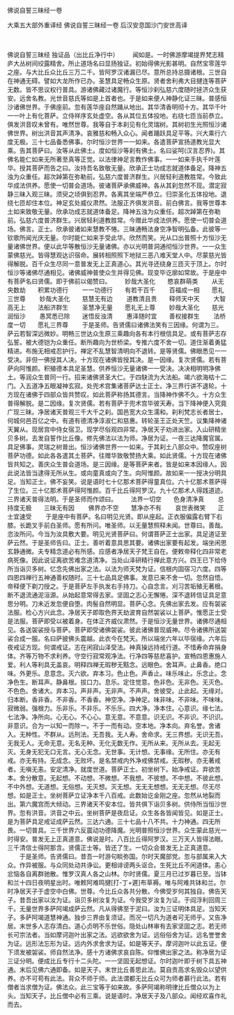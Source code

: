 佛说自誓三昧经一卷


大乘五大部外重译经
佛说自誓三昧经一卷
后汉安息国沙门安世高译


　　

佛说自誓三昧经
独证品（出比丘净行中）
　　闻如是。一时佛游摩竭提界梵志精庐大丛树间珓露精舍。所止道场名曰显扬独证。初始得佛光影甚明。自然宝零莲华之座。与大比丘众比丘三万二千。皆阿罗汉诸漏已尽。意所总持总摄诸根。三世自在神通无碍。譬如大龙所作已办。圣慧具足畅众生原。贤者舍利弗大目揵连等菩萨无数。皆不思议权行普具。游诸佛藏过诸魔行。等恒沙刹弘慈六度随时拯济众生获安。远舍名教。光世音慈氏等如是上首者也。于是如来便人神静化证三昧。普感恒沙诸佛世界。于佛座前。忽有莲华座自然踊从地出。其华清香明彻十方。其华千叶一一叶上有化菩萨。立侍祥序玄处虚空。各从其位五体投地。右绕七匝当前恭立。俱发洪音叹未曾有。唯然世尊。我等自于本刹见有化灵瑞树。其树初生光照恒沙诸佛世界。树出洪音其声清净。哀雅慈和畅入众心。闻者踊跃具足平等。兴大乘行六度无极。三十七品备悉佛事。尔时恒沙世界一一如来。各遣菩萨宣扬道教光显大乘。告其菩萨曰。汝等从此佛土。度如恒沙等刹有佛土。名曰娑呵(汉言忍界)。其佛名能仁如来无所著至真等正觉。以法律神足言教作佛事。一一如来手执千叶莲华。授其菩萨而告之曰。汝持吾名致敬无量。欣承正士功成志就道体备足。降神五浊为众重任。超次踔第在弥勒前。弘慈六度普济群生。兴居轻利道教胜常。今致此华成法供养。愿使一切普会道场。彼诸菩萨承佛威神。各从其刹忽然不现。潜定寂静三昧入观三昧。须臾之顷俱到忍界。各离其坐端严恭立。归崇圣化五体投地。退绕七匝却住本位。神足玄处威仪肃然。法服正齐俱发洪音。前白佛言。我等世尊本土如来致敬无量。欣承功成志就道体备足。降神五浊为众重任。超次踔第在弥勒前。弘慈六度普济群生。兴居轻利道教胜常。今赠此华成法供养。愿使一切普会道场。佛言。正士。欣承彼诸如来慧教不惓。三昧通畅法身空净智明弘备。此彼等一钦歌所闻光庆无量。尔时能仁如来手受此华。欣然而笑。光从口出普照十方恒沙无量诸佛世界。便以此华等散恒沙无量诸佛。亦以光明普洞通彻恒沙世界。一一众生蒙佛慈光。皆得慧观达识宿命。展转相照照下地狱三恶八难天堂人中。尽蒙慈光皆得解脱。百千众生尽同一意普发无上正真道心。其光寻还绕身三匝灭于顶上。尔时恒沙等诸佛尽通相见。诸佛威神普使众生并得见佛。现变毕讫廓如常故。于是座中有菩萨名曰贤儒。即于佛前以偈赞曰。
　　妙哉大圣化　　愍哀群萌类
　　从无央数劫　　积累功德行
　　一一功德行　　有若干百千
　　百福成一相　　愿礼三世尊
　　妙哉大圣化　　慈慧无有边
　　道教清且贵　　释师天中天
　　大智高无上　　法船济群生
　　圣慧净无量　　愿礼无上尊
　　妙哉大圣化　　慈光润恒沙
　　愚冥悉已除　　迷悟反浊清
　　惠泽随时宜　　善权接群生
　　法桥度一切　　愿礼三界尊
　　于是圣师。告贤儒曰诸佛法笑有三因缘。何谓为三。萨云若智深远微妙。明畅三世达众生原三乘趣向各有本行根信具足。或有菩萨志存弘誓。被大德铠为众重任。断所趣向为世桥梁。专推六度不舍一切。道住渐着勇猛精进。布施无相戒忍护行。禅定不乱慧智清明向不退转。是等贤儒。佛眼悉见一一受决。非但一佛授其人决。十方现在诸佛皆授其决。是一因缘。复次贤儒。若有菩萨向阿惟颜。积殖德本具足圣慧。供养恒沙无量诸佛一一受决。决决相明明净佛土。等润众生普同一行。招来诸佛贤圣大仁。于四駃流为大法船。竭六欲海枯十二门。入五道净五眼凝神玄寂。处兜术宫集诸菩萨达士正士。净三界行讲不退轮。十方现在诸佛于四部众皆共赞叹。如此菩萨称扬其德言。当降神作佛不久。十方众生普得解脱。是二因缘。复次贤儒。若有菩萨于兜术宫毕彼天寿。当下降神便入究竟广现三昧。净居诸天普观三千大千之刹。国邑宽大众生濡和。刹利梵志长者居士。何城何邑百亿之中。有道有德清净淳淑仁和慈惠。转轮圣王正处天竺。议集降神诸天翼从。现居宫中侍女宿卫。现学尽俗观四非常。净居天子劝进出家。入山研精坐贝多树。去发自誓作比丘像。修先佛法以法为师。净居为证。一夜三达降魔官属。具足佛事。灵瑞之树普出。恒沙诸佛世界一一如来。于其刹土八部众中。赞叹座树菩萨功德。如此各各遣其土菩萨。往赠华致敬赞扬大乘。如此贤儒。十方现在诸佛皆共知之。善庆众生普会道场。是三因缘。是等菩萨来者。皆是如来本因缘人。因此说法皆当逮得无所从生。或向童真或向了生。向阿惟颜。故如来一一授决分明具足。当知正士。佛不妄笑。说是语时七十亿那术菩萨得童真位。六十亿那术菩萨得了生位。三十亿那术菩萨得阿惟颜。百千比丘得阿罗汉。九十亿那术人得践道迹。三界诸天普得法明。于是圣师而作颂曰。
　　法界一切空　　色身清净真
　　总持度无极　　三昧无有因
　　佛界亦不空　　慧净亦不有
　　哀世表微笑　　正士宜速受
　　于是座中有菩萨。名曰明见光贤。即从座起。正衣服偏露右臂下右膝。长跪叉手前白圣师。愿有所问。唯圣师。以无量慧照释未闻。世尊曰。善哉。恣汝所问。今当为汝具敷大要。明见光贤菩萨曰。何谓菩萨正士出家。具足道证至萨云然。于是圣师告曰。正士。善听着意具思其要。诸佛出家要有起发。端坐闲思玄静通微。夫专精念道必有所感。应感者净居天子梵王自在。便敕帝释化四非常老病死像。因此说证离欲苦难念道清净。当处山泽研精行禅此意方兴。四王已下给侍所当诣贝多树。忆念先佛出家之法。以法为师天梵为证。信根内固宿习六度。四等四恩四禅行五神通善权随时。三十七品具足佛事。发意已来不舍一切。忽然自悟。帝释便下剃刀授之。于是菩萨左手执发右手持刀。心自念言。刈习苦垢殖无著根。断不退流通泥洹源。从始起意常得去家。坚固之志心无懈惓。深不退转信证具足意思分明。刀未近发忽便自堕。肉髻自然明显。菩萨心念。先佛出家去发。应有袈裟法服。检心方兴此念。净居天子即取色界天劫波育自然袈裟以上菩萨。惟愿正士受是法服。菩萨即受以被着身。在体正齐威仪肃然。于是恒沙无量世界。诸佛尽通相见。各送袈裟授与菩萨。菩萨即受诸佛袈裟。彼此诸佛普现威神。尽令诸佛所送袈裟合成一服。名曰萨披佛头震越。此衣今在梵天。所以端坐六年以毕宿缘。六年后夜戒证方现。何谓戒证。志在闲寂山泽受法。神真操远持戒行道。不惜寿命弃捐身体。齐等万物不求利养。守空行寂常观净法。行净四等慈悲喜护。宣畅四恩惠施人爱。利人等利具无盖哀。明释四禅无瑕秽无黠念。远眼色。舍耳声。止鼻香。绝口味。外更乐。息意念。灭六欲。弃本习。色止色。声香止。味乐味止。乐念止。念净色生。断耳声。静鼻根。拔口力。息乐。定住觉意。色非色。无非色。无灭色。不色色。舍诸大。弃本习。声非声。无非声。不声声。舍彼受。止此起。无缘对。归本断。香非香。不非香。不香香。神空净。净神足。味非味。不非味。不味味。寂微弱。强根力。乐非乐。不非乐。不乐乐。四大净。净本住。心意识。缘七法。七法净。净所向。心无心。不心心。意无意。不意意。识无识。不非识。不识识。非意识。合为一以知一而除一。不于一而有动。空本地。净本向。弃名誉。舍诸入。无种性。不群从。远刑法。无吾我。无人寿。舍命求。无三界想。无识无吾。无我无人。无命无意。无名无种。无化无数无作。无所从来。无所从去。无起无灭。无身无犯无口无言。无心无念。无世事。无计想。无事缘。无所住。亦无有戒。亦无有持。无成念。无败坏。是名禁戒内外净戒佛禁戒。无瑕秽。亦无著戒者。无嗔无恚。安定清净。就度世道。菩萨正士。初坐树下。始净戒证。弃欲苦本。舍分散意。无起想。不动想。不微想。不我想。不彼想。不中想。不彼此想。不中外想。无道想。无俗想。无灭想。灭无想。无无无想想。无无无想。尽无尽想。如是正士。坐树菩萨立证净本千八百戒。此数始讫金刚之座。忽然从地裂而出。第六魔宫而大倾动。三界诸天不安本位。皆共俱下诣贝多树。供侍所当恒沙世界。忽有洪音。洪音之中云。坐树菩萨是夜启证。众生各各皆闻皆见。如是正士。是为菩萨具足戒证成萨云然。三达六通。三十七品十八不共。十力神通。四无所畏。一切普具。三千世界六反震动功德降魔。光明普照恒沙世界。众生蒙此慈光一时得安。普发无上正真道意。佛说是时。八百比丘得阿罗汉。三万天人皆得法眼。三千清信士得阿那含。贤儒正士等。皆还了生。一切众会普发无上正真道意。
　　于是圣师。告贤儒曰。昔吾一时游句睒弥国。尔时天魔部党。忽与部属来入大众。作异被服。与众同处动共诤讼。更相诽谤两头讴合。生死比丘不闲道体。恚心忿恼各自离群驰散。惟罗汉真人各之山林。尔时贤儒。夏三月已过岁暮已至。当钵和兰十四日夜明星出时。唯敕阿难鸣揵[打-丁+遲]布草褥。唯与阿难共钵和兰。尔时净居天子于虚空中白佛。世尊。今比丘众各共分散。今佛受岁何其独自。佛告天子。昔吾出家以汝为证。诣贝多树汝复为证。今我受岁汝复为证。于阎浮利回周三千。无量世界多萨阿竭成萨云然。凡从得佛至于泥曰。汝为三证明体具足。当知天子。多萨阿竭道慧神通。独步三界由复须证。而况一切凡为道者可无师乎。又告净居。末世多人志存清白。道心贞明不乐世俗。隐处山林审有去家坚固之志。若无师长可宗法者。当如摩诃迦叶出家之法。远欲欲舍为证。远俗俗舍为证。远名誉誉舍为证。远形法忘形为证。远内外求舍求为证。如是等天子。摩诃迦叶以此五证。便下须发被袈裟。师自然法净。感十方诸佛求哀自陈。仰惟佛出家之法。称净居为证三证分明。便成比丘专行十二头陀。一一坚固无起想证。尔时迦叶即于树下具五神通。末后见佛六通即备。如是天子。末世比丘善思此法。莫自贡高求名毁众以望供养。亦不可苟有此法。背众不师于师。此法谓都无比丘众可为师者慕行此法。若有僧者当求僧为证。佛法众。此三宝等于如来故。多萨阿竭称明律比丘僧众以为上头。当知天子。比丘僧中必有三乘。说是语时。净居天子及八部众。闻经欢喜作礼而去。


